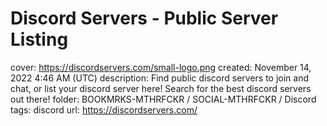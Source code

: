 # Discord Servers - Public Server Listing

cover: https://discordservers.com/small-logo.png
created: November 14, 2022 4:46 AM (UTC)
description: Find public discord servers to join and chat, or list your discord server here! Search for the best discord servers out there!
folder: BOOKMRKS-MTHRFCKR / SOCIAL-MTHRFCKR / Discord
tags: discord
url: https://discordservers.com/